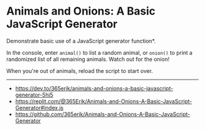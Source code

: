 # Animals and Onions: A Basic JavaScript Generator

Demonstrate basic use of a JavaScript generator function*. 

In the console, enter `animal()` to list a random animal, or `onion()` to print a randomized list of all remaining animals. Watch out for the onion!

When you're out of animals, reload the script to start over.

---

- https://dev.to/365erik/animals-and-onions-a-basic-javascript-generator-5hi5
- https://replit.com/@365Erik/Animals-and-Onions-A-Basic-JavaScript-Generator#index.js
- https://github.com/365erik/Animals-and-Onions-A-Basic-JavaScript-Generator

